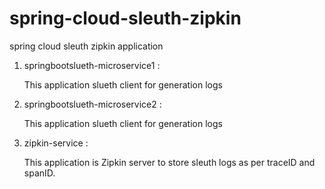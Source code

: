 # spring-cloud-sleuth-zipkin
 spring cloud sleuth zipkin application 
 
 1. springbootslueth-microservice1 :
 
     This application slueth client for generation logs 
   
 2. springbootslueth-microservice2 : 
 
     This application slueth client for generation logs  
   
 3. zipkin-service :
 
     This application is  Zipkin server to store sleuth logs as per traceID and spanID.
   
   
